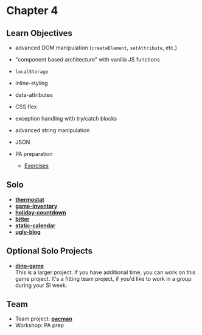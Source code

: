 # Chapter 4
## Learn Objectives
- advanced DOM manipulation (`createElement`, `setAttribute`, etc.)
- "component based architecture" with vanilla JS functions
- `localStorage`
- inline-styling
- data-attributes
- CSS flex
- exception handling with try/catch blocks
- advanced string manipulation
- JSON

- PA preparation
    - [Exercises](https://drive.google.com/drive/folders/1_48fR8sRihGobN9OkS2iHTvb05T5PDD1)

## Solo
- __[thermostat]__
- __[game-inventory]__
- __[holiday-countdown]__
- __[bitter]__
- __[static-calendar]__
- __[ugly-blog]__

## Optional Solo Projects
- __[dino-game]__  
  This is a larger project. If you have additional time,
  you can work on this game project. It's a fitting team project,
  if you'd like to work in a group during your SI week.

## Team
- Team project: __[pacman]__
- Workshop: PA prep

[bitter]:            ./bitter
[dino-game]:         ./dino-game
[game-inventory]:    ./game-inventory
[holiday-countdown]: ./holiday-countdown
[static-calendar]:   ./static-calendar
[thermostat]:        ./thermostat
[ugly-blog]:         ./ugly-blog
[pacman]:            ./pacman
